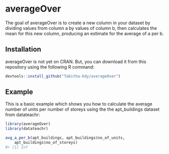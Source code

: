 
<!-- README.md is generated from README.Rmd. Please edit that file -->

# averageOver

<!-- badges: start -->
<!-- badges: end -->

The goal of averageOver is to create a new column in your dataset by
dividing values from column a by values of column b, then calculates the
mean for this new column, producing an estimate for the average of a per
b.

## Installation

averageOver is not yet on CRAN. But, you can download it from this
repository using the following R command:

``` r
devtools::install_github("Tabitha-kdy/averageOver")
```

## Example

This is a basic example which shows you how to calculate the average
number of units per number of storeys using the the apt\_buildings
dataset from datateachr:

``` r
library(averageOver)
library(datateachr)

avg_a_per_b(apt_buildings, apt_buildings$no_of_units, 
    apt_buildings$no_of_storeys)
#> [1] Inf
```
